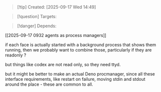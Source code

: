 
>[!tip] Created: [2025-09-17 Wed 14:49]

>[!question] Targets: 

>[!danger] Depends: 

[[2025-09-17 0932 agents as process managers]]

if each face is actually started with a background process that shows them running, then we probably want to combine those, particularly if they are readonly ?

but things like codex are not read only, so they need ttyd.

but it might be better to make an actual Deno procmanager, since all these interface requirements, like restart on failure, moving stdin and stdout around the place - these are common to all.